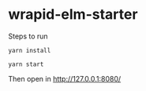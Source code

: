 # wrapid-elm-starter

Steps to run
```
yarn install

yarn start
```

Then open in http://127.0.0.1:8080/
